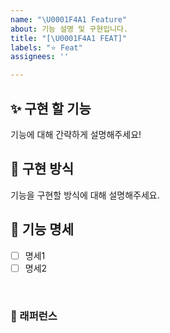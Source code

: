 ```yaml
---
name: "\U0001F4A1 Feature"
about: 기능 설명 및 구현입니다.
title: "[\U0001F4A1 FEAT]"
labels: "⭐️ Feat"
assignees: ''

---
```


## ✨ 구현 할 기능
기능에 대해 간략하게 설명해주세요!

## 📢 구현 방식
기능을 구현할 방식에 대해 설명해주세요.

## 📑 기능 명세
- [ ] 명세1
- [ ] 명세2

<br>

### 📕 래퍼런스
